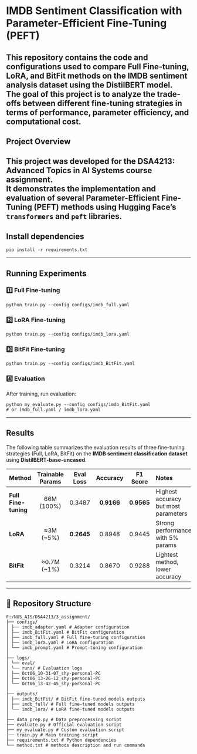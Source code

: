 # IMDB Sentiment Classification with Parameter-Efficient Fine-Tuning (PEFT)  
  
This repository contains the code and configurations used to compare **Full Fine-tuning**, **LoRA**, and **BitFit** methods on the **IMDB sentiment analysis dataset** using the DistilBERT model.  
The goal of this project is to analyze the trade-offs between different fine-tuning strategies in terms of **performance**, **parameter efficiency**, and **computational cost**.
---  
## Project Overview  
  
This project was developed for the **DSA4213: Advanced Topics in AI Systems** course assignment.    
It demonstrates the implementation and evaluation of several **Parameter-Efficient Fine-Tuning (PEFT)** methods using Hugging Face’s `transformers` and `peft` libraries.
---  
## Install dependencies
```
pip install -r requirements.txt
```
---
## Running Experiments
### 1️⃣ Full Fine-tuning
```
python train.py --config configs/imdb_full.yaml
```
### 2️⃣ LoRA Fine-tuning
```
python train.py --config configs/imdb_lora.yaml
```
### 3️⃣ BitFit Fine-tuning
```
python train.py --config configs/imdb_BitFit.yaml
```
### 4️⃣ Evaluation
After training, run evaluation:
```
python my_evaluate.py --config configs/imdb_BitFit.yaml 
# or imdb_full.yaml / imdb_lora.yaml
```
---
## Results
The following table summarizes the evaluation results of three fine-tuning strategies (Full, LoRA, BitFit) on the **IMDB sentiment classification dataset** using **DistilBERT-base-uncased**.

| Method               | Trainable Params | Eval Loss  |  Accuracy  |  F1 Score  | Notes                                |
| :------------------- | :--------------: | :--------: | :--------: | :--------: | :----------------------------------- |
| **Full Fine-tuning** |    66M (100%)    |   0.3487   | **0.9166** | **0.9565** | Highest accuracy but most parameters |
| **LoRA**             |    ≈3M (~5%)     | **0.2645** |   0.8948   |   0.9445   | Strong performance with 5% params    |
| **BitFit**           |   ≈0.7M (~1%)    |   0.3214   |   0.8670   |   0.9288   | Lightest method, lower accuracy      |

---
## 📁 Repository Structure
```
F:/NUS_AIS/DSA4213/3_assignment/  
├── configs/  
│ ├── imdb_adapter.yaml # Adapter configuration
│ ├── imdb_BitFit.yaml # BitFit configuration  
│ ├── imdb_full.yaml # Full fine-tuning configuration  
│ ├── imdb_lora.yaml # LoRA configuration  
│ └── imdb_prompt.yaml # Prompt-tuning configuration  
│  
├── logs/  
│ └── eval/  
│ └── runs/ # Evaluation logs  
│ ├── Oct06_10-31-07_shy-personal-PC  
│ ├── Oct06_13-26-12_shy-personal-PC  
│ └── Oct06_13-42-45_shy-personal-PC  
│  
├── outputs/  
│ ├── imdb_BitFit/ # BitFit fine-tuned models outputs  
│ ├── imdb_full/ # Full fine-tuned models outputs  
│ └── imdb_lora/ # LoRA fine-tuned models outputs  
│  
├── data_prep.py # Data preprocessing script  
├── evaluate.py # Official evaluation script  
├── my_evaluate.py # Custom evaluation script  
├── train.py # Main training script  
├── requirements.txt # Python dependencies  
└── method.txt # methods description and run commands
```
